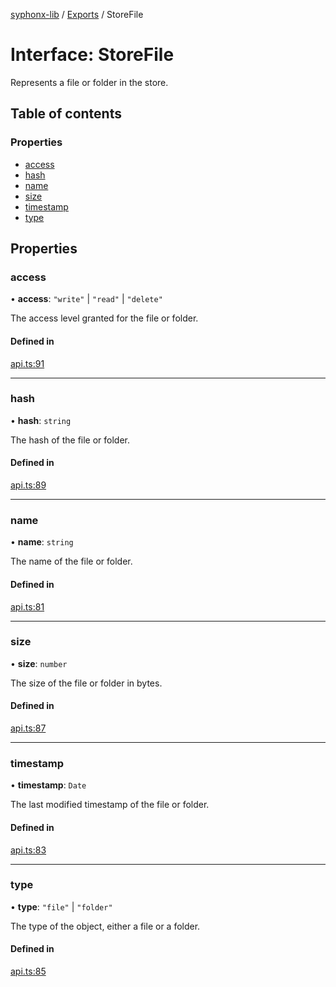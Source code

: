 [syphonx-lib](../README.md) / [Exports](../modules.md) / StoreFile

# Interface: StoreFile

Represents a file or folder in the store.

## Table of contents

### Properties

- [access](StoreFile.md#access)
- [hash](StoreFile.md#hash)
- [name](StoreFile.md#name)
- [size](StoreFile.md#size)
- [timestamp](StoreFile.md#timestamp)
- [type](StoreFile.md#type)

## Properties

### access

• **access**: ``"write"`` \| ``"read"`` \| ``"delete"``

The access level granted for the file or folder.

#### Defined in

[api.ts:91](https://github.com/dtempx/syphonx-lib/blob/95a016c/api.ts#L91)

___

### hash

• **hash**: `string`

The hash of the file or folder.

#### Defined in

[api.ts:89](https://github.com/dtempx/syphonx-lib/blob/95a016c/api.ts#L89)

___

### name

• **name**: `string`

The name of the file or folder.

#### Defined in

[api.ts:81](https://github.com/dtempx/syphonx-lib/blob/95a016c/api.ts#L81)

___

### size

• **size**: `number`

The size of the file or folder in bytes.

#### Defined in

[api.ts:87](https://github.com/dtempx/syphonx-lib/blob/95a016c/api.ts#L87)

___

### timestamp

• **timestamp**: `Date`

The last modified timestamp of the file or folder.

#### Defined in

[api.ts:83](https://github.com/dtempx/syphonx-lib/blob/95a016c/api.ts#L83)

___

### type

• **type**: ``"file"`` \| ``"folder"``

The type of the object, either a file or a folder.

#### Defined in

[api.ts:85](https://github.com/dtempx/syphonx-lib/blob/95a016c/api.ts#L85)
